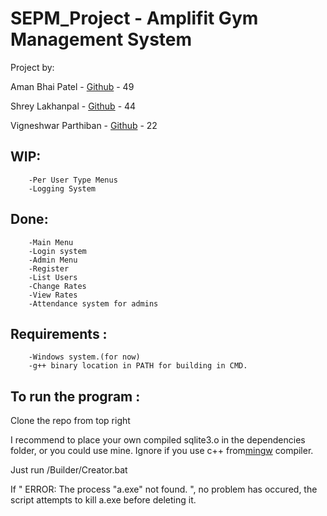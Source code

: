 # SEPM_Project - Amplifit Gym Management System
Project by:

Aman Bhai Patel        - <a href = "www.github.com/amanbp">Github</a>               - 49

Shrey Lakhanpal        - <a href = "www.github.com/shreylakhanpal4">Github</a>      - 44

Vigneshwar Parthiban   - <a href = "www.github.com/VigneshwarP">Github</a>          - 22

## WIP:
```	
	-Per User Type Menus
	-Logging System
```

## Done:
```
	-Main Menu
	-Login system
	-Admin Menu
	-Register
	-List Users
	-Change Rates
	-View Rates
	-Attendance system for admins
```

## Requirements :
```
	-Windows system.(for now)
	-g++ binary location in PATH for building in CMD.

```

## To run the program :
<p>
Clone the repo from top right
</p>
<p>
I recommend to place your own compiled sqlite3.o in the dependencies folder, or you could use mine. Ignore if you use c++ from<a href = "www.mingw.org">mingw</a> compiler.
</p>
<p>
Just run /Builder/Creator.bat
</p>
<p>
If " ERROR: The process "a.exe" not found. ", no problem has occured, the script attempts to kill a.exe before deleting it.
</p>